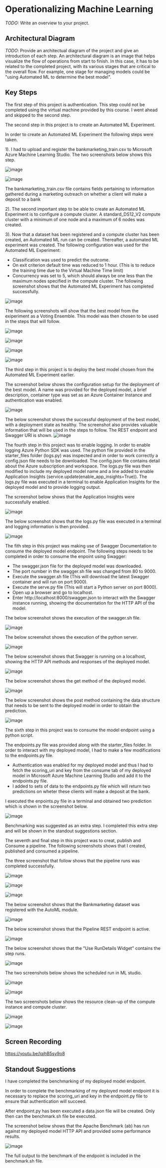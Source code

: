 # Operationalizing Machine Learning

*TODO:* Write an overview to your project.

## Architectural Diagram
*TODO*: Provide an architectual diagram of the project and give an introduction of each step. An architectural diagram is an image that helps visualize the flow of operations from start to finish. In this case, it has to be related to the completed project, with its various stages that are critical to the overall flow. For example, one stage for managing models could be "using Automated ML to determine the best model". 

## Key Steps
The first step of this project is authentication.  This step could not be completed using the virtual machine provided by this course.  I went ahead and skipped to the second step.

The second step in this project is to create an Automated ML Experiment.

In order to create an Automated ML Experiment the following steps were taken.

1). I had to upload and register the bankmarketing_train.csv to Microsoft Azure Machine Learning Studio.  The two screenshots below shows this step.

![image](https://user-images.githubusercontent.com/77330289/146927691-faec63e6-0612-4b44-8003-7eb2da178382.png)

![image](https://user-images.githubusercontent.com/77330289/146927731-2da425af-3247-4191-9c7c-57ce4f7049ae.png)

The bankmarketing_train.csv file contains fields pertaining to information gathered during a marketing outreach on whether a client will make a deposit to a bank

2).  The second important step to be able to create an Automated ML Experiment is to configure a compute cluster.  A standard_DS12_V2 compute cluster with a minimum of one node and a maximum of 6 nodes was created.

3).  Now that a dataset has been registered and a compute cluster has been created, an Automated ML run can be created.  Thereafter, a automated ML experiment was created.  The following configuration was used for the Automated ML Experiment:
- Classification was used to predict the outcome.
- On exit criterion default time was reduced to 1 hour. (This is to reduce the training time due to the Virtual Machine Time limit)
- Concurrency was set to 5, which should always be one less than the maximum nodes specified in the compute cluster.
The following screenshot shows that the Automated ML Experiment has completed successfully.

![image](https://user-images.githubusercontent.com/77330289/146929209-0c0af3d9-5950-47ea-804b-5c0561b3a677.png)

The following screenshots will show that the best model from the exiperiment as a Voting Ensemble.  This model was then chosen to be used in the steps that will follow.

![image](https://user-images.githubusercontent.com/77330289/146930181-8d6a7789-4173-4bd5-8de7-53f9bdd70b58.png)

![image](https://user-images.githubusercontent.com/77330289/146930231-69a377d1-0792-4b49-a258-3820788d22f6.png)

![image](https://user-images.githubusercontent.com/77330289/146930251-db7a9cb0-4db5-482f-bf75-f6b3f20a0a80.png)

![image](https://user-images.githubusercontent.com/77330289/146930268-6c296491-0078-4813-85d5-83cb44f3a0da.png)

The third step in this project is to deploy the best model chosen from the Automated ML Experiment earlier.

The screenshot below shows the configuration setup for the deployment of the best model.  A name was provided for the deployed model, a brief description, container type was set as an Azure Container Instance and authentication was enabled.

![image](https://user-images.githubusercontent.com/77330289/146930569-38fb6bb1-3098-441b-90d7-03c80b1c5ffd.png)

The below screenshot shows the successful deployment of the best model, with a deployment state as healthy.  The screenshot also provides valuable information that will be used in the steps to follow.  The REST endpoint and Swagger URI is shown.
![image](https://user-images.githubusercontent.com/77330289/146930549-64ed3fe2-e323-42bf-bd5e-bebd53a73ce6.png)

The fourth step in this project was to enable logging.  In order to enable logging Azure Python SDK was used.  The python file provided in the starter_files folder (logs.py) was inspected and in order to work correctly a config.json file needs to be downloaded.  The config.json file contains detail about the Azure subscription and workspace.  The logs.py file was then modified to include my deployed model name and a line added to enable Application Insights (service.update(enable_app_insights=True)).  The logs.py file was executed in a terminal to enable Application Insights for the deployed model and to provide logging output.

The screenshot below shows that the Application Insights were successfully enabled.

![image](https://user-images.githubusercontent.com/77330289/146931997-de856c76-9f80-4251-a37a-c0057140514d.png)

The below screenshot shows that the logs.py file was executed in a terminal and logging information is then provided.

![image](https://user-images.githubusercontent.com/77330289/146932839-65174e42-ee03-4168-96a9-007d74f15fe2.png)

The fith step in this project was making use of Swagger Documentation to consume the deployed model endpoint.  The following steps needs to be completed in order to consume the enpoint using Swagger:
- The swagger.json file for the deployed model was downloaded.
- The port number in the swagger.sh file was changed from 80 to 9000.
- Execute the swagger.sh file (This will download the latest Swagger container and will run on port 9000).
- Execute the serve.py file (This will start a Python server on port 8000).
- Open up a browser and go to localhost.
- Enter http://localhost:8000/swagger.json to interact with the Swagger instance running, showing the documentation for the HTTP API of the model.

The below screenshot shows the execution of the swagger.sh file.

![image](https://user-images.githubusercontent.com/77330289/146937430-5970e9ec-05d4-418f-82d9-f283c33dadb3.png)

The below screenshot shows the execution of the python server.

![image](https://user-images.githubusercontent.com/77330289/146937554-695eb7ab-b27e-4690-a493-aa7cdfbd4c35.png)

The below screenshot shows that Swagger is running on a localhost, showing the HTTP API methods and responses of the deployed model.

![image](https://user-images.githubusercontent.com/77330289/146935589-af4d40f5-7c9f-4d3d-8e69-834afa6be2ba.png)

The below screenshot shows the get method of the deployed model.

![image](https://user-images.githubusercontent.com/77330289/146935658-d6b02cff-a9f8-4cbc-9bb5-b16ccb4732dc.png)

The below screenshot shows the post method containing the data structure that needs to be sent to the deployed model in order to obtain the prediction.

![image](https://user-images.githubusercontent.com/77330289/146935816-207cdec2-7b28-40d3-8939-958cc093f475.png)

The sixth step in this project was to consume the model endpoint using a python script.

The endpoints.py file was provided along with the starter_files folder.  In order to interact with my deployed model, I had to make a few modifications to the endpoints.py file.
- Authentication was enabled for my deployed model and thus I had to fetch the scoring_uri and key from the consume tab of my deployed model in Microsoft Azure Machine Learning Studio and add it to the endpoints.py file.
- I added to sets of data to the endpoints.py file which will return two predictions on wheter these clients will make a deposit at the bank.

I executed the enpoints.py file in a terminal and obtained two prediction which is shown in the screenshot below.

![image](https://user-images.githubusercontent.com/77330289/146937239-cafbce2a-0c49-4b01-bcd3-afd7c12de78d.png)

Benchmarking was suggested as an extra step.  I completed this extra step and will be shown in the standout suggestions section.

The seventh and final step in this project was to creat, publish and Consume a pipeline.  The following screenshots shows that I created, published and consumed a pipeline.

The three screenshot that follow shows that the pipeline runs was completed successfully.

![image](https://user-images.githubusercontent.com/77330289/146941372-7d80f40c-eb14-4de2-827b-069173e8e5cc.png)

![image](https://user-images.githubusercontent.com/77330289/146941434-4c0fb68c-dcfc-4e06-94f6-b2df2022c685.png)

![image](https://user-images.githubusercontent.com/77330289/146941500-8fe9003e-2a5e-4e76-bb9a-5c722b047142.png)

The below screenshot shows that the Bankmarketing dataset was registered with the AutoML module.

![image](https://user-images.githubusercontent.com/77330289/146941538-54cb0bfc-b4df-4685-9f10-a1cd9f4d6cce.png)

The below screenshot shows that the Pipeline REST endpoint is active.

![image](https://user-images.githubusercontent.com/77330289/146941612-b8fd4c44-7a74-4f41-b08a-19a73ddedbfb.png)

The below screenshot shows that the "Use RunDetails Widget" contains the step runs.

![image](https://user-images.githubusercontent.com/77330289/146941783-d612f703-ab0d-4ddc-9f5b-c2bbcf3e89f6.png)

The two screenshots below shows the scheduled run in ML studio.

![image](https://user-images.githubusercontent.com/77330289/146941821-d90fdf6e-650e-4673-9119-8cd52a047695.png)

![image](https://user-images.githubusercontent.com/77330289/146941840-3b2439ba-73f2-46b5-8c4d-d562f5c84381.png)

The two screenshots below shows the resource clean-up of the compute instance and compute cluster.

![image](https://user-images.githubusercontent.com/77330289/146941927-e0efeb67-9ec2-429d-947e-5924b21b0a5a.png)

![image](https://user-images.githubusercontent.com/77330289/146941947-d4e2aec1-5db1-4d5c-a1e6-5224c8e7cc0c.png)

## Screen Recording
https://youtu.be/lqjhB5sy9o8

## Standout Suggestions
I have completed the benchmarking of my deployed model endpoint.

In order to complete the benchmarking of my deployed model endpoint it is necessary to replace the scoring_uri and key in the endpoint.py file to ensure that authentication will succeed.

After endpoint.py has been executed a data.json file will be created.  Only then can the benchmark.sh file be executed.

The screenshot below shows that the Apache Benchmark (ab) has run against my deployed model HTTP API and provided some performance results.

![image](https://user-images.githubusercontent.com/77330289/146944308-615de7b3-a0bc-4f8f-aaa9-a3c0caaec382.png)

The full output to the benchmark of the endpoint is included in the benchmark.sh file.
